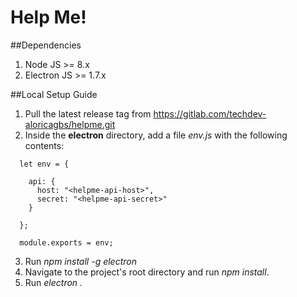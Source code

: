 # Help Me!

##Dependencies
1. Node JS >= 8.x
2. Electron JS >= 1.7.x

##Local Setup Guide
1. Pull the latest release tag from https://gitlab.com/techdev-aloricagbs/helpme.git
2. Inside the **electron** directory, add a file *env.js* with the following contents:
  ```
    let env = {
    
      api: {
        host: "<helpme-api-host>",
        secret: "<helpme-api-secret>"
      }
    
    };
    
    module.exports = env;
  ```
3. Run *npm install -g electron*
4. Navigate to the project's root directory and run *npm install*.
5. Run *electron .*